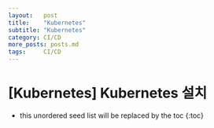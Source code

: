 ```yaml
---
layout:   post
title:    "Kubernetes"
subtitle: "Kubernetes"
category: CI/CD
more_posts: posts.md
tags:     CI/CD
---
```

# [Kubernetes] Kubernetes 설치

<!--more-->
<!-- Table of contents -->
* this unordered seed list will be replaced by the toc
{:toc}

<!-- text -->

 